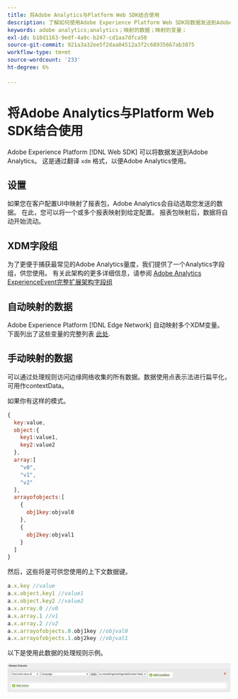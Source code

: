 ```yaml
---
title: 将Adobe Analytics与Platform Web SDK结合使用
description: 了解如何使用Adobe Experience Platform Web SDK将数据发送到Adobe Analytics。
keywords: adobe analytics;analytics；映射的数据；映射的变量；
exl-id: b18d1163-9edf-4a9c-b247-cd1aa7dfca50
source-git-commit: 921a3a32ee5f2daa04512a3f2c68935667ab3875
workflow-type: tm+mt
source-wordcount: '233'
ht-degree: 6%

---
```


# 将Adobe Analytics与Platform Web SDK结合使用

Adobe Experience Platform [!DNL Web SDK] 可以将数据发送到Adobe Analytics。 这是通过翻译 `xdm` 格式，以便Adobe Analytics使用。

## 设置

如果您在客户配置UI中映射了报表包，Adobe Analytics会自动选取您发送的数据。 在此，您可以将一个或多个报表映射到给定配置。 报表包映射后，数据将自动开始流动。

## XDM字段组

为了更便于捕获最常见的Adobe Analytics量度，我们提供了一个Analytics字段组，供您使用。 有关此架构的更多详细信息，请参阅 [Adobe Analytics ExperienceEvent完整扩展架构字段组](../../../xdm/field-groups/event/analytics-full-extension.md)

## 自动映射的数据

Adobe Experience Platform [!DNL Edge Network] 自动映射多个XDM变量。 下面列出了这些变量的完整列表 [此处](automatically-mapped-vars.md).

## 手动映射的数据

可以通过处理规则访问边缘网络收集的所有数据。数据使用点表示法进行扁平化，可用作contextData。

如果你有这样的模式。

```javascript
{
  key:value,
  object:{
    key1:value1,
    key2:value2
  },
  array:[
    "v0",
    "v1",
    "v2"
  ],
  arrayofobjects:[
    {
      obj1key:objval0
    },
    {
      obj2key:objval1
    }
  ]
}
```

然后，这些将是可供您使用的上下文数据键。

```javascript
a.x.key //value
a.x.object.key1 //value1
a.x.object.key2 //value2
a.x.array.0 //v0
a.x.array.1 //v1
a.x.array.2 //v2
a.x.arrayofobjects.0.obj1key //objval0
a.x.arrayofobjects.1.obj2key //objval1
```

以下是使用此数据的处理规则示例。

![处理规则界面](./assets/edge_analytics_processing_rules.png)
